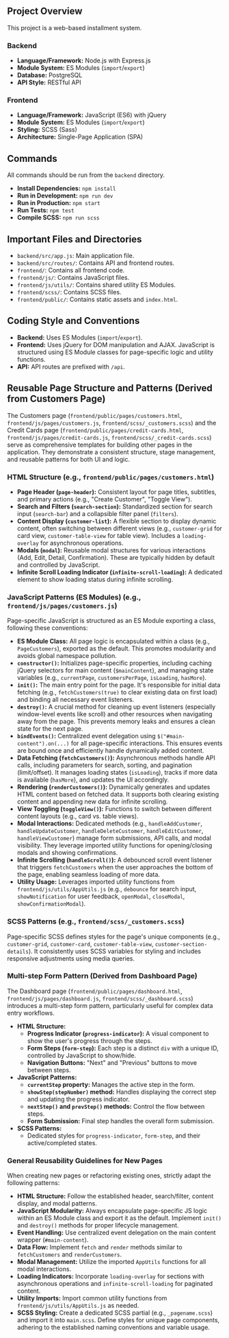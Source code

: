## Project Overview

This project is a web-based installment system.

### Backend

*   **Language/Framework:** Node.js with Express.js
*   **Module System:** ES Modules (`import`/`export`)
*   **Database:** PostgreSQL
*   **API Style:** RESTful API

### Frontend

*   **Language/Framework:** JavaScript (ES6) with jQuery
*   **Module System:** ES Modules (`import`/`export`)
*   **Styling:** SCSS (Sass)
*   **Architecture:** Single-Page Application (SPA)

## Commands

All commands should be run from the `backend` directory.

*   **Install Dependencies:** `npm install`
*   **Run in Development:** `npm run dev`
*   **Run in Production:** `npm start`
*   **Run Tests:** `npm test`
*   **Compile SCSS:** `npm run scss`

## Important Files and Directories

*   `backend/src/app.js`: Main application file.
*   `backend/src/routes/`: Contains API and frontend routes.
*   `frontend/`: Contains all frontend code.
*   `frontend/js/`: Contains JavaScript files.
*   `frontend/js/utils/`: Contains shared utility ES Modules.
*   `frontend/scss/`: Contains SCSS files.
*   `frontend/public/`: Contains static assets and `index.html`.

## Coding Style and Conventions

*   **Backend:** Uses ES Modules (`import`/`export`).
*   **Frontend:** Uses jQuery for DOM manipulation and AJAX. JavaScript is structured using ES Module classes for page-specific logic and utility functions.
*   **API:** API routes are prefixed with `/api`.

## Reusable Page Structure and Patterns (Derived from Customers Page)

The Customers page (`frontend/public/pages/customers.html`, `frontend/js/pages/customers.js`, `frontend/scss/_customers.scss`) and the Credit Cards page (`frontend/public/pages/credit-cards.html`, `frontend/js/pages/credit-cards.js`, `frontend/scss/_credit-cards.scss`) serve as comprehensive templates for building other pages in the application. They demonstrate a consistent structure, stage management, and reusable patterns for both UI and logic.

### HTML Structure (e.g., `frontend/public/pages/customers.html`)
*   **Page Header (`page-header`):** Consistent layout for page titles, subtitles, and primary actions (e.g., "Create Customer", "Toggle View").
*   **Search and Filters (`search-section`):** Standardized section for search input (`search-bar`) and a collapsible filter panel (`filters`).
*   **Content Display (`customer-list`):** A flexible section to display dynamic content, often switching between different views (e.g., `customer-grid` for card view, `customer-table-view` for table view). Includes a `loading-overlay` for asynchronous operations.
*   **Modals (`modal`):** Reusable modal structures for various interactions (Add, Edit, Detail, Confirmation). These are typically hidden by default and controlled by JavaScript.
*   **Infinite Scroll Loading Indicator (`infinite-scroll-loading`):** A dedicated element to show loading status during infinite scrolling.

### JavaScript Patterns (ES Modules) (e.g., `frontend/js/pages/customers.js`)
Page-specific JavaScript is structured as an ES Module exporting a class, following these conventions:
*   **ES Module Class:** All page logic is encapsulated within a class (e.g., `PageCustomers`), exported as the default. This promotes modularity and avoids global namespace pollution.
*   **`constructor()`:** Initializes page-specific properties, including caching jQuery selectors for main content (`$mainContent`), and managing state variables (e.g., `currentPage`, `customersPerPage`, `isLoading`, `hasMore`).
*   **`init()`:** The main entry point for the page. It's responsible for initial data fetching (e.g., `fetchCustomers(true)` to clear existing data on first load) and binding all necessary event listeners.
*   **`destroy()`:** A crucial method for cleaning up event listeners (especially window-level events like scroll) and other resources when navigating away from the page. This prevents memory leaks and ensures a clean state for the next page.
*   **`bindEvents()`:** Centralized event delegation using `$("#main-content").on(...)` for all page-specific interactions. This ensures events are bound once and efficiently handle dynamically added content.
*   **Data Fetching (`fetchCustomers()`):** Asynchronous methods handle API calls, including parameters for search, sorting, and pagination (limit/offset). It manages loading states (`isLoading`), tracks if more data is available (`hasMore`), and updates the UI accordingly.
*   **Rendering (`renderCustomers()`):** Dynamically generates and updates HTML content based on fetched data. It supports both clearing existing content and appending new data for infinite scrolling.
*   **View Toggling (`toggleView()`):** Functions to switch between different content layouts (e.g., card vs. table views).
*   **Modal Interactions:** Dedicated methods (e.g., `handleAddCustomer`, `handleUpdateCustomer`, `handleDeleteCustomer`, `handleEditCustomer`, `handleViewCustomer`) manage form submissions, API calls, and modal visibility. They leverage imported utility functions for opening/closing modals and showing confirmations.
*   **Infinite Scrolling (`handleScroll()`):** A debounced scroll event listener that triggers `fetchCustomers` when the user approaches the bottom of the page, enabling seamless loading of more data.
*   **Utility Usage:** Leverages imported utility functions from `frontend/js/utils/AppUtils.js` (e.g., `debounce` for search input, `showNotification` for user feedback, `openModal`, `closeModal`, `showConfirmationModal`).

### SCSS Patterns (e.g., `frontend/scss/_customers.scss`)
Page-specific SCSS defines styles for the page's unique components (e.g., `customer-grid`, `customer-card`, `customer-table-view`, `customer-section-details`). It consistently uses SCSS variables for styling and includes responsive adjustments using media queries.

### Multi-step Form Pattern (Derived from Dashboard Page)
The Dashboard page (`frontend/public/pages/dashboard.html`, `frontend/js/pages/dashboard.js`, `frontend/scss/_dashboard.scss`) introduces a multi-step form pattern, particularly useful for complex data entry workflows.
*   **HTML Structure:**
    *   **Progress Indicator (`progress-indicator`):** A visual component to show the user's progress through the steps.
    *   **Form Steps (`form-step`):** Each step is a distinct `div` with a unique ID, controlled by JavaScript to show/hide.
    *   **Navigation Buttons:** "Next" and "Previous" buttons to move between steps.
*   **JavaScript Patterns:**
    *   **`currentStep` property:** Manages the active step in the form.
    *   **`showStep(stepNumber)` method:** Handles displaying the correct step and updating the progress indicator.
    *   **`nextStep()` and `prevStep()` methods:** Control the flow between steps.
    *   **Form Submission:** Final step handles the overall form submission.
*   **SCSS Patterns:**
    *   Dedicated styles for `progress-indicator`, `form-step`, and their active/completed states.

### General Reusability Guidelines for New Pages
When creating new pages or refactoring existing ones, strictly adapt the following patterns:
*   **HTML Structure:** Follow the established header, search/filter, content display, and modal patterns.
*   **JavaScript Modularity:** Always encapsulate page-specific JS logic within an ES Module class and export it as the default. Implement `init()` and `destroy()` methods for proper lifecycle management.
*   **Event Handling:** Use centralized event delegation on the main content wrapper (`#main-content`).
*   **Data Flow:** Implement `fetch` and `render` methods similar to `fetchCustomers` and `renderCustomers`.
*   **Modal Management:** Utilize the imported `AppUtils` functions for all modal interactions.
*   **Loading Indicators:** Incorporate `loading-overlay` for sections with asynchronous operations and `infinite-scroll-loading` for paginated content.
*   **Utility Imports:** Import common utility functions from `frontend/js/utils/AppUtils.js` as needed.
*   **SCSS Styling:** Create a dedicated SCSS partial (e.g., `_pagename.scss`) and import it into `main.scss`. Define styles for unique page components, adhering to the established naming conventions and variable usage.
